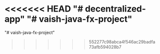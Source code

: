 <<<<<<< HEAD
"# decentralized-app" 
"# vaish-java-fx-project" 
=======
"# vaish-java-fx-project"
 >>>>>>> 552277c98abca4f546ac29badfa73afb594028b7
